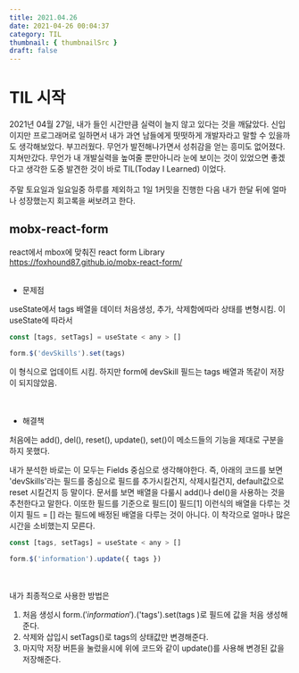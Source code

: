 ```yaml
---
title: 2021.04.26
date: 2021-04-26 00:04:37
category: TIL
thumbnail: { thumbnailSrc }
draft: false
---
```


# TIL 시작

2021년 04월 27일, 내가 들인 시간만큼 실력이 늘지 않고 있다는 것을 깨닳았다. 신입이지만 프로그래머로 일하면서
내가 과연 남들에게 떳떳하게 개발자라고 말할 수 있을까도 생각해보았다. 부끄러웠다. 무언가 발전해나가면서 성취감을 얻는 흥미도 없어졌다. 지쳐만갔다. 무언가 내 개발실력을 높여줄 뿐만아니라 눈에 보이는 것이 있었으면 좋겠다고 생각한 도중 발견한 것이 바로 TIL(Today I Learned) 이었다.
<br/><br/>
주말 토요일과 일요일중 하루를 제외하고 1일 1커밋을 진행한 다음 내가 한달 뒤에 얼마나 성장했는지 회고록을 써보려고 한다.

## mobx-react-form

react에서 mbox에 맞춰진 react form Library<br/>
https://foxhound87.github.io/mobx-react-form/ <br/><br/>

- 문제점

useState에서 tags 배열을 데이터 처음생성, 추가, 삭제함에따라 상태를 변형시킴. 이 useState에 따라서

```javascript
const [tags, setTags] = useState < any > []

form.$('devSkills').set(tags)
```

이 형식으로 업데이트 시킴. 하지만 form에 devSkill 필드는 tags 배열과 똑같이 저장이 되지않았음. <br/><br><br/>

- 해결책

처음에는 add(), del(), reset(), update(), set()이 메소드들의 기능을 제대로 구분을 하지 못했다.

내가 분석한 바로는 이 모두는 Fields 중심으로 생각해야한다. 즉, 아래의 코드를 보면 'devSkills'라는 필드를 중심으로 필드를 추가시킬건지, 삭제시킬건지, default값으로 reset 시킬건지 등 말이다. 문서를 보면 배열을 다룰시 add()나 del()을 사용하는 것을 추천한다고 말한다. 이또한 필드를 기준으로 필드[0] 필드[1] 이런식의 배열을 다루는 것이지 필드 = [] 라는 필드에 배정된 배열을 다루는 것이 아니다. 이 착각으로 얼마나 많은 시간을 소비했는지 모른다.

```javascript
const [tags, setTags] = useState < any > []

form.$('information').update({ tags })
```

<br/><br>
내가 최종적으로 사용한 방법은

1. 처음 생성시 form.$('information').$('tags').set(tags )로 필드에 값을 처음 생성해준다.
2. 삭제와 삽입시 setTags()로 tags의 상태값만 변경해준다.
3. 마지막 저장 버튼을 눌렀을시에 위에 코드와 같이 update()를 사용해 변경된 값을 저장해준다.
